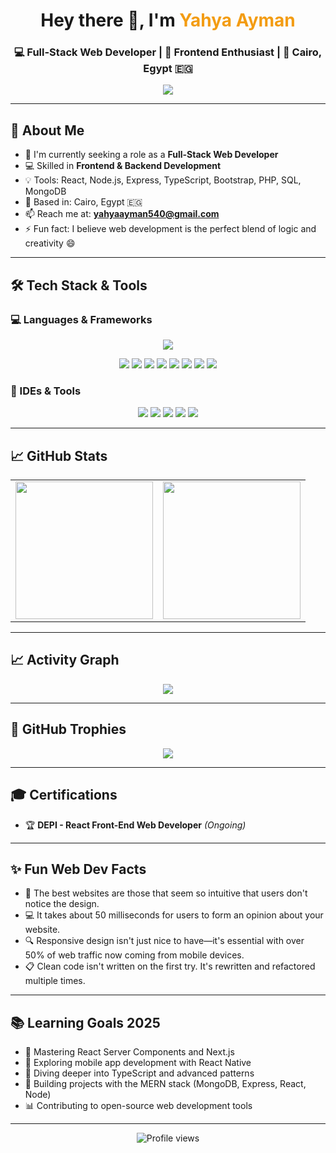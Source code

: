<h1 align="center">Hey there 👋, I'm <span style="color:#f39c12;">Yahya Ayman</span></h1>
<h3 align="center">
  💻 <b>Full-Stack Web Developer</b> | 🚀 Frontend Enthusiast | 📍 Cairo, Egypt 🇪🇬
</h3>

<p align="center">
  <img src="https://readme-typing-svg.demolab.com?font=Fira+Code&weight=600&size=20&duration=2500&pause=1000&color=F78C6C&center=true&vCenter=true&multiline=true&width=800&height=140&lines=💻+Building+Responsive+and+Interactive+Web+Experiences;🚀+Turning+Ideas+into+Elegant+Solutions+Since+Day+One;💡+Constantly+Sharpening+My+JavaScript+Skills;🎯+Obsessed+with+Clean+Code+and+User+Experience" />
</p>

---

## 🌟 About Me

- 🔭 I'm currently seeking a role as a **Full-Stack Web Developer**
- 💻 Skilled in **Frontend & Backend Development**
- 💡 Tools: React, Node.js, Express, TypeScript, Bootstrap, PHP, SQL, MongoDB
- 📍 Based in: Cairo, Egypt 🇪🇬
- 📫 Reach me at: **yahyaayman540@gmail.com**
- ⚡ Fun fact: I believe web development is the perfect blend of logic and creativity 😄

---

## 🛠️ Tech Stack & Tools

### 💻 Languages & Frameworks
<p align="center">
  <img src="https://skillicons.dev/icons?i=html,css,js,ts,react,nodejs,express,bootstrap,php,mysql,mongodb,git,github,vscode&perline=7" />
</p>

<p align="center">
  <img src="https://img.shields.io/badge/React-61DAFB?style=for-the-badge&logo=react&logoColor=black" />
  <img src="https://img.shields.io/badge/TypeScript-3178C6?style=for-the-badge&logo=typescript&logoColor=white" />
  <img src="https://img.shields.io/badge/Node.js-339933?style=for-the-badge&logo=nodedotjs&logoColor=white" />
  <img src="https://img.shields.io/badge/Express-000000?style=for-the-badge&logo=express&logoColor=white" />
  <img src="https://img.shields.io/badge/Bootstrap-7952B3?style=for-the-badge&logo=bootstrap&logoColor=white" />
  <img src="https://img.shields.io/badge/PHP-777BB4?style=for-the-badge&logo=php&logoColor=white" />
  <img src="https://img.shields.io/badge/MySQL-4479A1?style=for-the-badge&logo=mysql&logoColor=white" />
  <img src="https://img.shields.io/badge/MongoDB-47A248?style=for-the-badge&logo=mongodb&logoColor=white" />
</p>

### 🧰 IDEs & Tools
<p align="center">
  <img src="https://img.shields.io/badge/VS%20Code-007ACC?style=for-the-badge&logo=visualstudiocode&logoColor=white" />
  <img src="https://img.shields.io/badge/PhpStorm-000000?style=for-the-badge&logo=phpstorm&logoColor=white" />
  <img src="https://img.shields.io/badge/WebStorm-000000?style=for-the-badge&logo=webstorm&logoColor=white" />
  <img src="https://img.shields.io/badge/Figma-F24E1E?style=for-the-badge&logo=figma&logoColor=white" />
  <img src="https://img.shields.io/badge/Postman-FF6C37?style=for-the-badge&logo=postman&logoColor=white" />
</p>

---

## 📈 GitHub Stats

<table align="center">
  <tr>
    <td>
      <img src="https://github-readme-stats.vercel.app/api?username=YahyaaAyman&show_icons=true&theme=tokyonight&count_private=true&custom_title=Ziad%20Yehia's%20GitHub%20Stats" height="220" />
    </td>
    <td>
      <img src="https://github-readme-streak-stats.herokuapp.com/?user=YahyaaAyman&theme=tokyonight&hide_border=false" height="220" />
    </td>
  </tr>
</table>

---

## 📈 Activity Graph

<p align="center">
  <img src="https://github-readme-activity-graph.vercel.app/graph?username=YahyaaAyman&theme=tokyo-night&area=true&custom_title=Ziad%20Yehia's%20Activity%20Graph" />
</p>

---

## 🏅 GitHub Trophies

<p align="center">
  <img src="https://github-profile-trophy.vercel.app/?username=YahyaaAyman&theme=onedark&no-frame=true&row=1&column=6" />
</p>


---

## 🎓 Certifications

- 🏆 **DEPI - React Front-End Web Developer** *(Ongoing)*

---

## ✨ Fun Web Dev Facts

- 🧠 The best websites are those that seem so intuitive that users don't notice the design.
- 💻 It takes about 50 milliseconds for users to form an opinion about your website.
- 🔍 Responsive design isn't just nice to have—it's essential with over 50% of web traffic now coming from mobile devices.
- 📋 Clean code isn't written on the first try. It's rewritten and refactored multiple times.

---

## 📚 Learning Goals 2025

- 🔧 Mastering React Server Components and Next.js
- 📱 Exploring mobile app development with React Native
- 🧠 Diving deeper into TypeScript and advanced patterns
- 🤖 Building projects with the MERN stack (MongoDB, Express, React, Node)
- 📊 Contributing to open-source web development tools

---

<p align="center">
  <img src="https://komarev.com/ghpvc/?username=ZiadYehia&style=flat-square&color=blue" alt="Profile views" />
</p>
